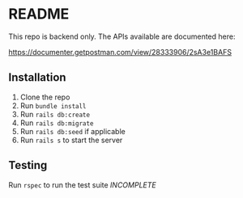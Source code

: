 # README

This repo is backend only. The APIs available are documented here:

https://documenter.getpostman.com/view/28333906/2sA3e1BAFS

## Installation

1. Clone the repo
2. Run `bundle install`
3. Run `rails db:create`
4. Run `rails db:migrate`
5. Run `rails db:seed` if applicable
6. Run `rails s` to start the server

## Testing

Run `rspec` to run the test suite *INCOMPLETE*